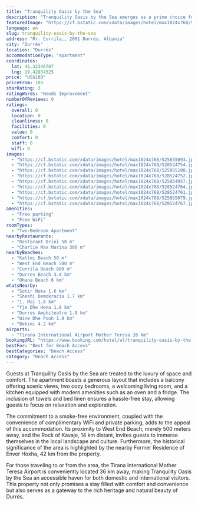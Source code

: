 ```yaml
---
title: "Tranquility Oasis by the Sea"
description: "Tranquility Oasis by the Sea emerges as a prime choice for travelers seeking a serene getaway in Durrës, positioned just a stone's throw away from the pristine Kallmi Beach."
featuredImage: "https://cf.bstatic.com/xdata/images/hotel/max1024x768/525855093.jpg?k=65d108f762005a00ed64bc84931b9fd714185b31e33db7accc6585cafbc35079&o=&hp=1"
language: en
slug: tranquility-oasis-by-the-sea
address: "Rr. Currila,, 2001 Durrës, Albania"
city: "Durrës"
location: "Durrës"
accommodationType: "apartment"
coordinates:
  lat: 41.32346707
  lng: 19.42834525
price: "US$103"
priceFrom: 103
starRating: 3
ratingWords: "Needs Improvement"
numberOfReviews: 0
ratings:
  overall: 0
  location: 0
  cleanliness: 0
  facilities: 0
  value: 0
  comfort: 0
  staff: 0
  wifi: 0
images:
  - "https://cf.bstatic.com/xdata/images/hotel/max1024x768/525855093.jpg?k=65d108f762005a00ed64bc84931b9fd714185b31e33db7accc6585cafbc35079&o=&hp=1"
  - "https://cf.bstatic.com/xdata/images/hotel/max1024x768/528524754.jpg?k=0a82eb931326763e06d0f4b214381d91f8a6cdf389afbccbb9c893a508863901&o=&hp=1"
  - "https://cf.bstatic.com/xdata/images/hotel/max1024x768/525855100.jpg?k=b01795811f4f2942d81b6ffbb4870b4ba3e0b77e0b2c6080f57a14c70a89d179&o=&hp=1"
  - "https://cf.bstatic.com/xdata/images/hotel/max1024x768/528524752.jpg?k=893e811cf32820c647d22eba155a2df66f182ce7e9f40a352f41411c2716ce52&o=&hp=1"
  - "https://cf.bstatic.com/xdata/images/hotel/max1024x768/525854957.jpg?k=9fe99ccc1182ec77fd23d3f9491f0891e3ae44a9c30c1be562e4af4e3fbae29e&o=&hp=1"
  - "https://cf.bstatic.com/xdata/images/hotel/max1024x768/528524764.jpg?k=fa84e80f216050779d4c427d665b0618f12e768a18412fa52a7abd86c4cb3faf&o=&hp=1"
  - "https://cf.bstatic.com/xdata/images/hotel/max1024x768/528524761.jpg?k=14f6ec9eba90b4b09843ed33c263df2f67588f2b6a9b5cb85046bf4b5912b24d&o=&hp=1"
  - "https://cf.bstatic.com/xdata/images/hotel/max1024x768/525855079.jpg?k=16dd78971de208128e99a4e0f7d92a84fb709d0e9640186fa7260612a6d1eee0&o=&hp=1"
  - "https://cf.bstatic.com/xdata/images/hotel/max1024x768/528524767.jpg?k=35b3eaa16fd626f0e17ec372791d0205f685597b78f99c2ff361ae3901d4aeac&o=&hp=1"
amenities:
  - "Free parking"
  - "Free WiFi"
roomTypes:
  - "Two-Bedroom Apartment"
nearbyRestaurants:
  - "Restorant Drini 50 m"
  - "Charlie Max Marina 300 m"
nearbyBeaches:
  - "Kallmi Beach 50 m"
  - "West End Beach 500 m"
  - "Currila Beach 800 m"
  - "Durres Beach 3.4 km"
  - "Ohana Beach 6 km"
whatsNearby:
  - "Sotir Noka 1.6 km"
  - "Sheshi Demokracia 1.7 km"
  - "1. Maj 1.8 km"
  - "Yje Dhe Hena 1.8 km"
  - "Durres Amphiteatre 1.9 km"
  - "Wine Dhe Pooh 1.9 km"
  - "Bekimi 4.2 km"
airports:
  - "Tirana International Airport Mother Teresa 26 km"
bookingURL: "https://www.booking.com/hotel/al/tranquility-oasis-by-the-sea.en-gb.html?aid=8035640"
bestFor: "Best for Beach Access"
bestCategories: "Beach Access"
category: "Beach Access"
---
```


Guests at Tranquility Oasis by the Sea are treated to the luxury of space and comfort. The apartment boasts a generous layout that includes a balcony offering scenic views, two cozy bedrooms, a welcoming living room, and a kitchen equipped with modern amenities such as an oven and a fridge. The inclusion of towels and bed linen ensures a hassle-free stay, allowing guests to focus on relaxation and exploration.

The commitment to a smoke-free environment, coupled with the convenience of complimentary WiFi and private parking, adds to the appeal of this accommodation. Its proximity to West End Beach, merely 500 meters away, and the Rock of Kavaje, 14 km distant, invites guests to immerse themselves in the local landscape and culture. Furthermore, the historical significance of the area is highlighted by the nearby Former Residence of Enver Hoxha, 42 km from the property.

For those traveling to or from the area, the Tirana International Mother Teresa Airport is conveniently located 36 km away, making Tranquility Oasis by the Sea an accessible haven for both domestic and international visitors. This property not only promises a stay filled with comfort and convenience but also serves as a gateway to the rich heritage and natural beauty of Durrës.